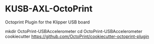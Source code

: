 # KUSB-AXL-OctoPrint
Octoprint Plugin for the Klipper USB board



mkdir OctoPrint-USBAccelerometer
cd OctoPrint-USBAccelerometer
cookiecutter https://github.com/OctoPrint/cookiecutter-octoprint-plugin
